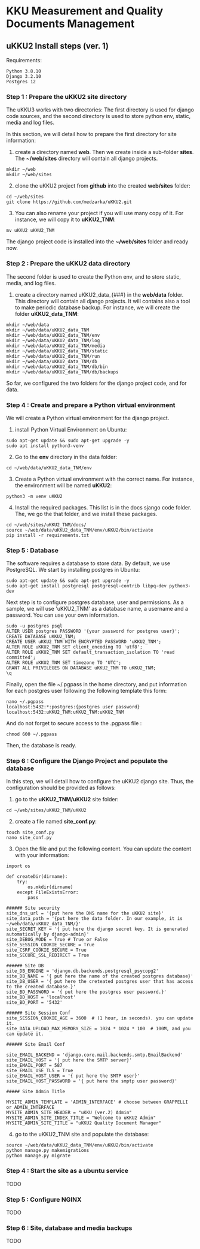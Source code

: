 # KKU Measurement and Quality Documents Management

## uKKU2 Install steps (ver. 1)

Requirements:
```
Python 3.8.10
Django 3.2.10
Postgres 12
```

### Step 1 : Prepare the uKKU2 site directory

The uKKU3 works with two directories: The first directory is used for django 
code sources, and the second directory is used to store python env, 
static, media and log files.

In this section, we will detail how to prepare the first directory for site information:

1. create a directory named **web**. Then we create inside a sub-folder **sites**. 
The **~/web/sites** directory will contain all django projects.
```
mkdir ~/web
mkdir ~/web/sites
```
2. clone the uKKU2 project from **github** into the created **web/sites** folder:
```
cd ~/web/sites
git clone https://github.com/medzarka/uKKU2.git
```
3. You can also rename your project if you will use many copy of it. For instance, we will copy it to **uKKU2_TNM**:
```
mv uKKU2 uKKU2_TNM    
```
The django project code is installed into the **~/web/sites** folder and ready now.

### Step 2 : Prepare the uKKU2 data directory

The second folder is used to create the Python env, and to store static, media, and log files.
1. create a directory named uKKU2_data_{###} in the **web/data** folder. 
This directory will contain all django projects. 
It will contains also a tool to make periodic database backup.
For instance, we will create the folder **uKKU2_data_TNM**:
```
mkdir ~/web/data
mkdir ~/web/data/uKKU2_data_TNM
mkdir ~/web/data/uKKU2_data_TNM/env
mkdir ~/web/data/uKKU2_data_TNM/log
mkdir ~/web/data/uKKU2_data_TNM/media
mkdir ~/web/data/uKKU2_data_TNM/static
mkdir ~/web/data/uKKU2_data_TNM/run
mkdir ~/web/data/uKKU2_data_TNM/db
mkdir ~/web/data/uKKU2_data_TNM/db/bin
mkdir ~/web/data/uKKU2_data_TNM/db/backups
```
So far, we configured the two folders for the django project code, and for data.

### Step 4 : Create and prepare a Python virtual environment
We will create a Python virtual environment for the django project.

1. install Python Virtual Environment on Ubuntu:
```
sudo apt-get update && sudo apt-get upgrade -y
sudo apt install python3-venv
```
2. Go to the **env** directory in the data folder:
```
cd ~/web/data/uKKU2_data_TNM/env
```
3. Create a Python virtual environment with the correct name. For instance, the environment will be named **uKKU2**:
```
python3 -m venv uKKU2
```
4. Install the required packages. This list is in the docs sjango code folder. The, we go the that folder, 
and we install these packages.
```
cd ~/web/sites/uKKU2_TNM/docs/
source ~/web/data/uKKU2_data_TNM/env/uKKU2/bin/activate
pip install -r requirements.txt
```

### Step 5 : Database

The software requires a database to store data. By default, we use PostgreSQL.
We start by installing postgres in Ubuntu:

```
sudo apt-get update && sudo apt-get upgrade -y
sudo apt-get install postgresql postgresql-contrib libpq-dev python3-dev
```

Next step is to configure postgres database, user and permissions. As a sample, we will use 
'uKKU2_TNM' as a database name, a username and a password. You can use your own information.

```
sudo -u postgres psql
ALTER USER postgres PASSWORD '{your password for postgres user}'; 
CREATE DATABASE uKKU2_TNM;
CREATE USER uKKU2_TNM WITH ENCRYPTED PASSWORD 'uKKU2_TNM';
ALTER ROLE uKKU2_TNM SET client_encoding TO 'utf8';
ALTER ROLE uKKU2_TNM SET default_transaction_isolation TO 'read committed';
ALTER ROLE uKKU2_TNM SET timezone TO 'UTC';
GRANT ALL PRIVILEGES ON DATABASE uKKU2_TNM TO uKKU2_TNM;
\q
```

Finally, open the file ~/.pgpass in the home directory, and put information for each postgres 
user following the following template this form:
```
nano ~/.pgpass
localhost:5432:*:postgres:{postgres user password}
localhost:5432:uKKU2_TNM:uKKU2_TNM:uKKU2_TNM
```
And do not forget to secure access to the .pgpass file :
```
chmod 600 ~/.pgpass
```
Then, the database is ready.

### Step 6 : Configure the Django Project and populate the database
In this step, we will detail how to configure the uKKU2 django site. Thus, the configuration should be provided as follows:
1. go to the **uKKU2_TNM/uKKU2** site folder:
```
cd ~/web/sites/uKKU2_TNM/uKKU2
```
2. create a file named **site_conf.py**:
```
touch site_conf.py
nano site_conf.py
```
3. Open the file and put the following content. You can update the content with your information:
```
import os

def createDir(dirname):
    try:
        os.mkdir(dirname)
    except FileExistsError:
        pass

###### Site security
site_dns_url = '{put here the DNS name for the uKKU2 site}'
site_data_path = '{put here the data folder. In our example, it is ~/web/data/uKKU2_data_TNM/}'
site_SECRET_KEY = '{ put here the django secret key. It is generated automatically by django-admin}'
site_DEBUG_MODE = True # True or False
site_SESSION_COOKIE_SECURE = True
site_CSRF_COOKIE_SECURE = True
site_SECURE_SSL_REDIRECT = True

###### Site DB
site_DB_ENGINE = 'django.db.backends.postgresql_psycopg2'
site_DB_NAME = '{ put here the name of the created postgres database}'
site_DB_USER = '{ put here the creteated postgres user that has access to the created database.}'
site_BD_PASSWORD = '{ put here the postgres user password.}'
site_BD_HOST = 'localhost'
site_BD_PORT = '5432'

###### Site Session Conf
site_SESSION_COOKIE_AGE = 3600  # (1 hour, in seconds). you can update it.
site_DATA_UPLOAD_MAX_MEMORY_SIZE = 1024 * 1024 * 100  # 100M, and you can update it.

###### Site Email Conf

site_EMAIL_BACKEND = 'django.core.mail.backends.smtp.EmailBackend'
site_EMAIL_HOST = '{ put here the SMTP server}' 
site_EMAIL_PORT = 587
site_EMAIL_USE_TLS = True
site_EMAIL_HOST_USER = '{ put here the SMTP user}'  
site_EMAIL_HOST_PASSWORD = '{ put here the smptp user password}'  

##### Site Admin Title

MYSITE_ADMIN_TEMPLATE = 'ADMIN_INTERFACE' # choose between GRAPPELLI or ADMIN_INTERFACE
MYSITE_ADMIN_SITE_HEADER = "uKKU (ver.2) Admin"
MYSITE_ADMIN_SITE_INDEX_TITLE = "Welcome to uKKU2 Admin"
MYSITE_ADMIN_SITE_TITLE = "uKKU2 Quality Document Manager"
```
4. go to the uKKU2_TNM site and populate the database:
```
source ~/web/data/uKKU2_data_TNM/env/uKKU2/bin/activate
python manage.py makemigrations
python manage.py migrate
```


### Step 4 : Start the site as a ubuntu service
TODO
### Step 5 : Configure NGINX
TODO
### Step 6 : Site, database and media backups
TODO